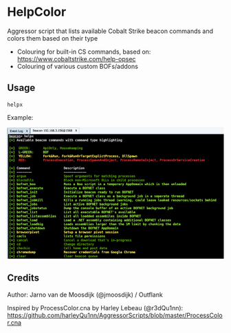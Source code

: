 # HelpColor #
Aggressor script that lists available Cobalt Strike beacon commands and colors them based on their type

* Colouring for built-in CS commands, based on: https://www.cobaltstrike.com/help-opsec
* Colouring of various custom BOFs/addons

## Usage

```
helpx
```

Example:

  ![helpx_example](images/helpx_example.png)


## Credits
Author: Jarno van de Moosdijk (@jmoosdijk) / Outflank

Inspired by ProcessColor.cna by Harley Lebeau (@r3dQu1nn): https://github.com/harleyQu1nn/AggressorScripts/blob/master/ProcessColor.cna
